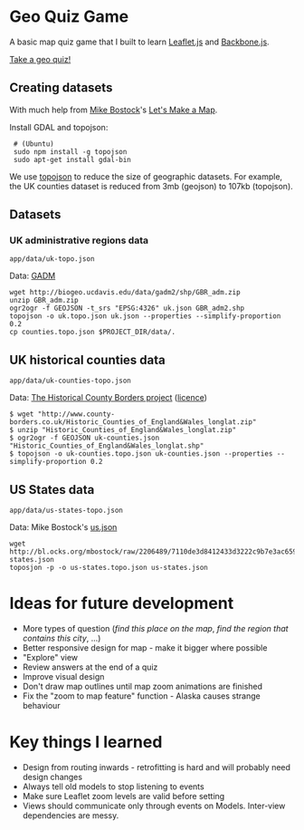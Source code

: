 # Geo Quiz Game

A basic map quiz game that I built to learn [Leaflet.js](http://leafletjs.com) and [Backbone.js](http://backbonejs.org/).

[Take a geo quiz!](http://jwhitfieldseed.github.io/geo-quiz/)

## Creating datasets

With much help from [Mike Bostock](http://bost.ocks.org/mike/)'s [Let's Make a Map](http://bost.ocks.org/mike/map/).

Install GDAL and topojson:

     # (Ubuntu)
     sudo npm install -g topojson
     sudo apt-get install gdal-bin 

We use [topojson](https://github.com/mbostock/topojson) to reduce the size of geographic datasets. For example, the UK counties dataset is reduced from 3mb (geojson) to 107kb (topojson).

## Datasets

### UK administrative regions data

`app/data/uk-topo.json`

Data: [GADM](http://www.gadm.org/)

    wget http://biogeo.ucdavis.edu/data/gadm2/shp/GBR_adm.zip
    unzip GBR_adm.zip 
    ogr2ogr -f GEOJSON -t_srs "EPSG:4326" uk.json GBR_adm2.shp
	topojson -o uk.topo.json uk.json --properties --simplify-proportion 0.2
    cp counties.topo.json $PROJECT_DIR/data/.
    
## UK historical counties data

`app/data/uk-counties-topo.json`

Data: [The Historical County Borders project](http://county-borders.co.uk) ([licence](http://county-borders.co.uk/hcbp_5.htm))

    $ wget "http://www.county-borders.co.uk/Historic_Counties_of_England&Wales_longlat.zip"
    $ unzip "Historic_Counties_of_England&Wales_longlat.zip"
    $ ogr2ogr -f GEOJSON uk-counties.json "Historic_Counties_of_England&Wales_longlat.shp"
    $ topojson -o uk-counties.topo.json uk-counties.json --properties --simplify-proportion 0.2   

 
## US States data

`app/data/us-states-topo.json`

Data: Mike Bostock's [us.json](http://bl.ocks.org/mbostock/raw/4090846/us.json)

    wget http://bl.ocks.org/mbostock/raw/2206489/7110de3d8412433d3222c9b7e3ac6593593162b2/us-states.json
    toposjon -p -o us-states.topo.json us-states.json

# Ideas for future development

 * More types of question (_find this place on the map_, _find the region that contains this city_, ...)
 * Better responsive design for map - make it bigger where possible
 * "Explore" view 
 * Review answers at the end of a quiz
 * Improve visual design
 * Don't draw map outlines until map zoom animations are finished
 * Fix the "zoom to map feature" function - Alaska causes strange behaviour

# Key things I learned

 * Design from routing inwards - retrofitting is hard and will probably need design changes
 * Always tell old models to stop listening to events
 * Make sure Leaflet zoom levels are valid before setting
 * Views should communicate only through events on Models. Inter-view dependencies are messy.